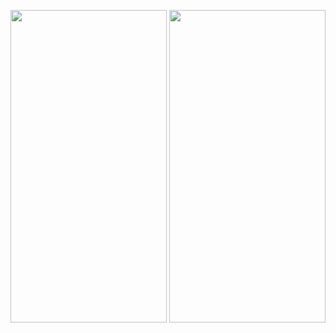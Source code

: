 
<img src ="https://user-images.githubusercontent.com/60324463/151402798-08da36b8-ba59-4202-a40b-14086ed2951b.png" width="250" height="500"> <img src ="https://user-images.githubusercontent.com/60324463/151662192-6a2d3e57-2913-4b56-8b83-f148db9e1c13.png" width="250" height="500">

